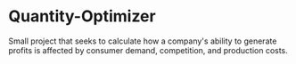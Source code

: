 # Quantity-Optimizer
Small project that seeks to calculate how a company's ability to generate profits is affected by consumer demand, competition, and production costs.
